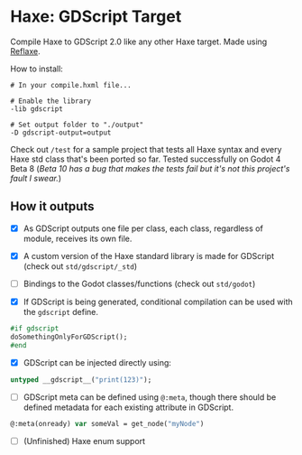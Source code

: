 # Haxe: GDScript Target
Compile Haxe to GDScript 2.0 like any other Haxe target. Made using [Reflaxe](https://github.com/RobertBorghese/reflaxe).

How to install:

```hxml
# In your compile.hxml file...

# Enable the library
-lib gdscript

# Set output folder to "./output"
-D gdscript-output=output
```

Check out `/test` for a sample project that tests all Haxe syntax and every Haxe std class that's been ported so far. Tested successfully on Godot 4 Beta 8 (*Beta 10 has a bug that makes the tests fail but it's not this project's fault I swear.*)

## How it outputs

- [x] As GDScript outputs one file per class, each class, regardless of module, receives its own file.

- [x] A custom version of the Haxe standard library is made for GDScript (check out `std/gdscript/_std`)

- [ ] Bindings to the Godot classes/functions (check out `std/godot`)

- [x] If GDScript is being generated, conditional compilation can be used with the `gdscript` define.
```haxe
#if gdscript
doSomethingOnlyForGDScript();
#end
```

- [x] GDScript can be injected directly using:
```haxe
untyped __gdscript__("print(123)");
```

- [ ] GDScript meta can be defined using `@:meta`, though there should be defined metadata for each existing attribute in GDScript.
```haxe
@:meta(onready) var someVal = get_node("myNode")
```

- [ ] (Unfinished) Haxe enum support
